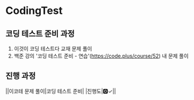 # CodingTest
## 코딩 테스트 준비 과정
1. 이것이 코딩 테스트다 교재 문제 풀이
2. 백준 강의 '코딩 테스트 준비 - 연습'(https://code.plus/course/52) 내 문제 풀이


## 진행 과정
||이코테 문제 풀이|코딩 테스트 준비|
|진행도|🅾✓||
